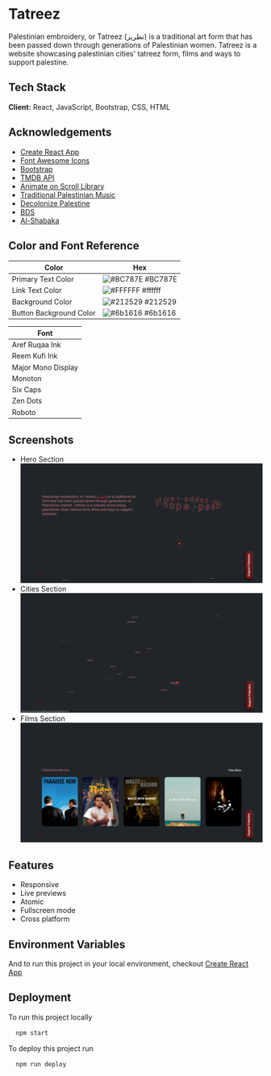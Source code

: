 
# Tatreez

Palestinian embroidery, or Tatreez (تطريز) is a traditional art form that has been passed down through generations of Palestinian women. Tatreez is a website showcasing palestinian cities' tatreez form, films and ways to support palestine.
## Tech Stack

**Client:** React, JavaScript, Bootstrap, CSS, HTML


## Acknowledgements

 - [Create React App](https://github.com/facebook/create-react-app)
 - [Font Awesome Icons](https://fontawesome.com/v5/search)
 - [Bootstrap](https://getbootstrap.com/)
 - [TMDB API](https://www.themoviedb.org/)
 - [Animate on Scroll Library](https://michalsnik.github.io/aos/)
 - [Traditional Palestinian Music](https://www.youtube.com/watch?v=tUL1lrv5cH4&t=93s)
 - [Decolonize Palestine](https://decolonizepalestine.com/)
 - [BDS](https://bdsmovement.net/)
 - [Al-Shabaka](https://al-shabaka.org/civicrm/contribute/transact/?reset=1&id=1)

## Color and Font Reference

| Color             | Hex                                                                |
| ----------------- | ------------------------------------------------------------------ |
| Primary Text Color | ![#BC787E](https://via.placeholder.com/10/BC787E?text=+) #BC787E |
| Link Text Color | ![#FFFFFF](https://via.placeholder.com/10/ffffff?text=+) #ffffff |
| Background Color | ![#212529](https://via.placeholder.com/10/212529?text=+) #212529 |
| Button Background Color | ![#6b1616](https://via.placeholder.com/10/6b1616?text=+) #6b1616 |

| Font |
| ----------------- |
| Aref Ruqaa Ink |
| Reem Kufi Ink |
| Major Mono Display | 
| Monoton |
| Six Caps |
| Zen Dots |
| Roboto |

## Screenshots
- Hero Section 
![App Screenshot](https://raw.githubusercontent.com/leenasalman/tatreez/main/src/Assets/Images/Screenshot%202023-01-03%20130342.png)
- Cities Section
![App Screenshot](https://raw.githubusercontent.com/leenasalman/tatreez/main/src/Assets/Images/Screenshot%202023-01-03%20130436.png)
- Films Section
![App Screenshot](https://raw.githubusercontent.com/leenasalman/tatreez/main/src/Assets/Images/Screenshot%202023-01-03%20130500.png)


## Features

- Responsive
- Live previews
- Atomic
- Fullscreen mode
- Cross platform


## Environment Variables

And to run this project in your local environment, checkout [Create React App](https://github.com/facebook/create-react-app)

## Deployment

To run this project locally

```bash
  npm start
```

To deploy this project run

```bash
  npm run deploy
```